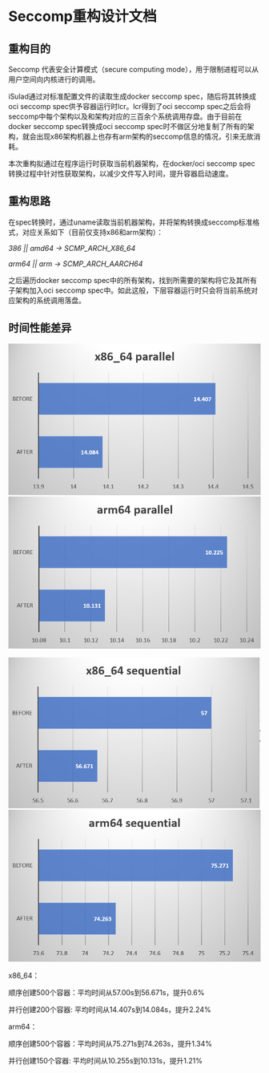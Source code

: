 # Seccomp重构设计文档

## 重构目的

Seccomp 代表安全计算模式（secure computing mode），用于限制进程可以从用户空间向内核进行的调用。

iSulad通过对标准配置文件的读取生成docker seccomp spec，随后将其转换成oci seccomp spec供予容器运行时lcr。lcr得到了oci seccomp spec之后会将seccomp中每个架构以及和架构对应的三百余个系统调用存盘。由于目前在docker seccomp spec转换成oci seccomp spec时不做区分地复制了所有的架构，就会出现x86架构机器上也存有arm架构的seccomp信息的情况，引来无故消耗。

本次重构拟通过在程序运行时获取当前机器架构，在docker/oci seccomp spec转换过程中针对性获取架构，以减少文件写入时间，提升容器启动速度。

## 重构思路

在spec转换时，通过uname读取当前机器架构，并将架构转换成seccomp标准格式，对应关系如下（目前仅支持x86和arm架构）：

*386 || amd64 → SCMP_ARCH_X86_64* 

*arm64 || arm → SCMP_ARCH_AARCH64*

之后遍历docker seccomp spec中的所有架构，找到所需要的架构将它及其所有子架构加入oci seccomp spec中。如此这般，下层容器运行时只会将当前系统对应架构的系统调用落盘。

## 时间性能差异

![x86_64 parallel](../../../images/x86_64parallel.png) ![arm64 parallel](../../../images/arm64parallel.png)

![x86_64 sequential](../../../images/x86_64sequential.png) ![arm64 sequential](../../../images/arm64sequential.png)

x86_64：

顺序创建500个容器：平均时间从57.00s到56.671s，提升0.6%

并行创建200个容器: 平均时间从14.407s到14.084s，提升2.24%

arm64：

顺序创建500个容器：平均时间从75.271s到74.263s，提升1.34%

并行创建150个容器: 平均时间从10.255s到10.131s，提升1.21%